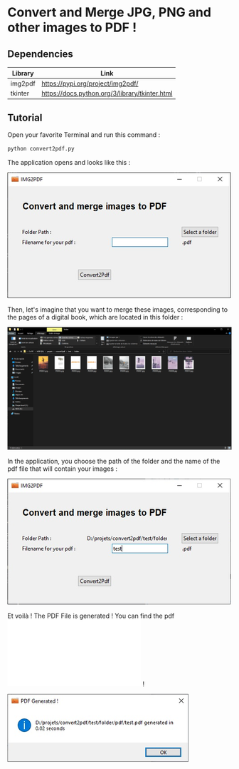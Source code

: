 # Convert and Merge JPG, PNG and other images to PDF !

## Dependencies

| Library | Link |
| ------ | ------ |
| img2pdf | https://pypi.org/project/img2pdf/ |
| tkinter | https://docs.python.org/3/library/tkinter.html |

## Tutorial

Open your favorite Terminal and run this command :

```sh
python convert2pdf.py
```
The application opens and looks like this :

![step 1](./demo_img/step1.jpg?raw=true)

Then, let's imagine that you want to merge these images, corresponding to the pages of a digital book, which are located in this folder :

![step 2.1](./demo_img/step2_1.jpg?raw=true)

In the application, you choose the path of the folder and the name of the pdf file that will contain your images :

![step 2.2](./demo_img/step2_2.jpg?raw=true)

Et voilà ! The PDF File is generated ! You can find the pdf ![here](./test/folder/pdf/test.pdf) !

![step 2.2](./demo_img/step3_1.jpg?raw=true)


